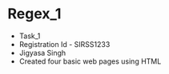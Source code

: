 # Regex_1
- Task_1
- Registration Id - SIRSS1233
- Jigyasa Singh
- Created four basic web pages using HTML

